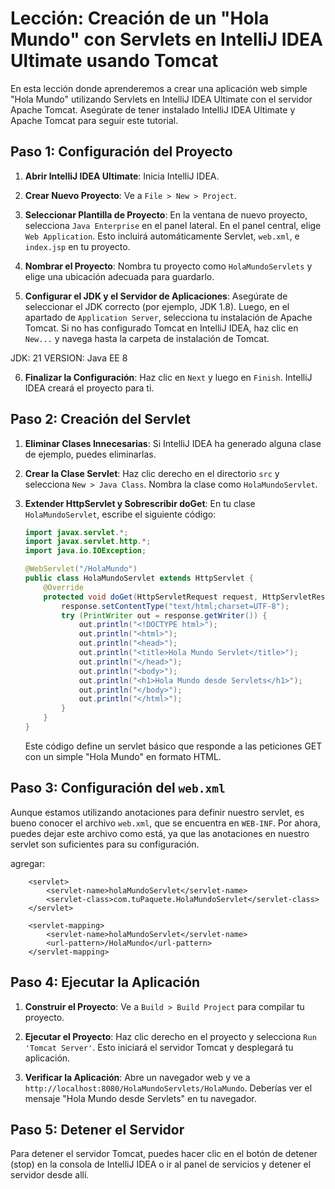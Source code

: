 # Lección: Creación de un "Hola Mundo" con Servlets en IntelliJ IDEA Ultimate usando Tomcat

En esta lección donde aprenderemos a crear una aplicación web simple "Hola Mundo" utilizando Servlets en IntelliJ IDEA Ultimate con el servidor Apache Tomcat. Asegúrate de tener instalado IntelliJ IDEA Ultimate y Apache Tomcat para seguir este tutorial.

## Paso 1: Configuración del Proyecto

1. **Abrir IntelliJ IDEA Ultimate**: Inicia IntelliJ IDEA.

2. **Crear Nuevo Proyecto**: Ve a `File > New > Project`.

3. **Seleccionar Plantilla de Proyecto**: En la ventana de nuevo proyecto, selecciona `Java Enterprise` en el panel lateral. En el panel central, elige `Web Application`. Esto incluirá automáticamente Servlet, `web.xml`, e `index.jsp` en tu proyecto.

4. **Nombrar el Proyecto**: Nombra tu proyecto como `HolaMundoServlets` y elige una ubicación adecuada para guardarlo.

5. **Configurar el JDK y el Servidor de Aplicaciones**: Asegúrate de seleccionar el JDK correcto (por ejemplo, JDK 1.8). Luego, en el apartado de `Application Server`, selecciona tu instalación de Apache Tomcat. Si no has configurado Tomcat en IntelliJ IDEA, haz clic en `New...` y navega hasta la carpeta de instalación de Tomcat.

JDK: 21
VERSION: Java EE 8

6. **Finalizar la Configuración**: Haz clic en `Next` y luego en `Finish`. IntelliJ IDEA creará el proyecto para ti.

## Paso 2: Creación del Servlet

1. **Eliminar Clases Innecesarias**: Si IntelliJ IDEA ha generado alguna clase de ejemplo, puedes eliminarlas.

2. **Crear la Clase Servlet**: Haz clic derecho en el directorio `src` y selecciona `New > Java Class`. Nombra la clase como `HolaMundoServlet`.

3. **Extender HttpServlet y Sobrescribir doGet**: En tu clase `HolaMundoServlet`, escribe el siguiente código:

    ```java
    import javax.servlet.*;
    import javax.servlet.http.*;
    import java.io.IOException;

    @WebServlet("/HolaMundo")
    public class HolaMundoServlet extends HttpServlet {
        @Override
        protected void doGet(HttpServletRequest request, HttpServletResponse response) throws ServletException, IOException {
            response.setContentType("text/html;charset=UTF-8");
            try (PrintWriter out = response.getWriter()) {
                out.println("<!DOCTYPE html>");
                out.println("<html>");
                out.println("<head>");
                out.println("<title>Hola Mundo Servlet</title>");
                out.println("</head>");
                out.println("<body>");
                out.println("<h1>Hola Mundo desde Servlets</h1>");
                out.println("</body>");
                out.println("</html>");
            }
        }
    }
    ```

    Este código define un servlet básico que responde a las peticiones GET con un simple "Hola Mundo" en formato HTML.

## Paso 3: Configuración del `web.xml`

Aunque estamos utilizando anotaciones para definir nuestro servlet, es bueno conocer el archivo `web.xml`, que se encuentra en `WEB-INF`. Por ahora, puedes dejar este archivo como está, ya que las anotaciones en nuestro servlet son suficientes para su configuración.

agregar:

```
    <servlet>
        <servlet-name>holaMundoServlet</servlet-name>
        <servlet-class>com.tuPaquete.HolaMundoServlet</servlet-class>
    </servlet>

    <servlet-mapping>
        <servlet-name>holaMundoServlet</servlet-name>
        <url-pattern>/HolaMundo</url-pattern>
    </servlet-mapping>
```

## Paso 4: Ejecutar la Aplicación

1. **Construir el Proyecto**: Ve a `Build > Build Project` para compilar tu proyecto.

2. **Ejecutar el Proyecto**: Haz clic derecho en el proyecto y selecciona `Run 'Tomcat Server'`. Esto iniciará el servidor Tomcat y desplegará tu aplicación.

3. **Verificar la Aplicación**: Abre un navegador web y ve a `http://localhost:8080/HolaMundoServlets/HolaMundo`. Deberías ver el mensaje "Hola Mundo desde Servlets" en tu navegador.

## Paso 5: Detener el Servidor

Para detener el servidor Tomcat, puedes hacer clic en el botón de detener (stop) en la consola de IntelliJ IDEA o ir al panel de servicios y detener el servidor desde allí.
